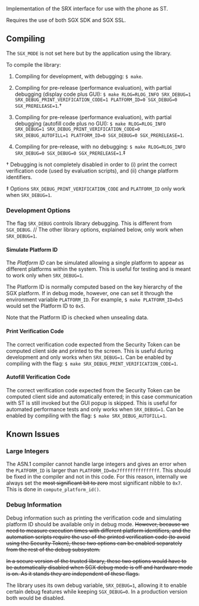Implementation of the SRX interface for use with the phone as ST.

Requires the use of both SGX SDK and SGX SSL.

## Compiling

The `SGX_MODE` is not set here but by the application using the library.

To compile the library:

1. Compiling for development, with debugging: `$ make`.

2. Compiling for pre-release (performance evaluation), with partial debugging (display code plus GUI): `$ make RLOG=RLOG_INFO SRX_DEBUG=1 SRX_DEBUG_PRINT_VERIFICATION_CODE=1 PLATFORM_ID=0 SGX_DEBUG=0 SGX_PRERELEASE=1`.†

2. Compiling for pre-release (performance evaluation), with partial debugging (autofill code plus no GUI): `$ make RLOG=RLOG_INFO SRX_DEBUG=1 SRX_DEBUG_PRINT_VERIFICATION_CODE=0 SRX_DEBUG_AUTOFILL=1 PLATFORM_ID=0 SGX_DEBUG=0 SGX_PRERELEASE=1`.

3. Compiling for pre-release, with no debugging: `$ make RLOG=RLOG_INFO SRX_DEBUG=0 SGX_DEBUG=0 SGX_PRERELEASE=1`.‡

† Debugging is not completely disabled in order to (i) print the correct verification code (used by evaluation scripts), and (ii) change platform identifiers.

‡ Options `SRX_DEBUG_PRINT_VERIFICATION_CODE` and `PLATFORM_ID` only work when `SRX_DEBUG=1`.

### Development Options

The flag `SRX_DEBUG` controls library debugging. This is different from `SGX_DEBUG`. // The other library options, explained below, only work when `SRX_DEBUG=1`.

#### Simulate Platform ID

The *Platform ID* can be simulated allowing a single platform to appear as different platforms within the system. This is useful for testing and is meant to work only when `SRX_DEBUG=1`.

The Platform ID is normally computed based on the key hierarchy of the SGX platform. If in debug mode, however, one can set it through the environment variable `PLATFORM_ID`. For example, `$ make PLATFORM_ID=0x5` would set the Platform ID to `0x5`.

Note that the Platform ID is checked when unsealing data.

#### Print Verification Code

The correct verification code expected from the Security Token can be computed client side and printed to the screen. This is useful during development and only works when `SRX_DEBUG=1`. Can be enabled by compiling with the flag: `$ make SRX_DEBUG_PRINT_VERIFICATION_CODE=1`.

#### Autofill Verification Code

The correct verification code expected from the Security Token can be computed client side and automatically entered; in this case communication with ST is still invoked but the GUI popup is skipped. This is useful for automated performance tests and only works when `SRX_DEBUG=1`. Can be enabled by compiling with the flag: `$ make SRX_DEBUG_AUTOFILL=1`.

## Known Issues

### Large Integers

The ASN.1 compiler cannot handle large integers and gives an error when the `PLATFORM_ID` is larger than `PLATFORM_ID=0x7fffffffffffffff`. This should be fixed in the compiler and not in this code. For this reason, internally we always set the ~~most significant bit to zero~~ most significant nibble to `0x7`. This is done in `compute_platform_id()`.

### Debug Information

Debug information such as printing the verification code and simulating platform ID should be available only in debug mode. ~~However, because we need to measure execution times with different platform identifiers, and the automation scripts require the use of the printed verification code (to avoid using the Security Token), these two options can be enabled separately from the rest of the debug subsystem.~~

~~In a secure version of the trusted library, these two options would have to be automatically disabled when SGX debug mode is off and hardware mode is on. As it stands they are independent of these flags.~~

The library uses its own debug variable, `SRX_DEBUG=1`, allowing it to enable certain debug features while keeping `SGX_DEBUG=0`. In a production version both would be disabled.
